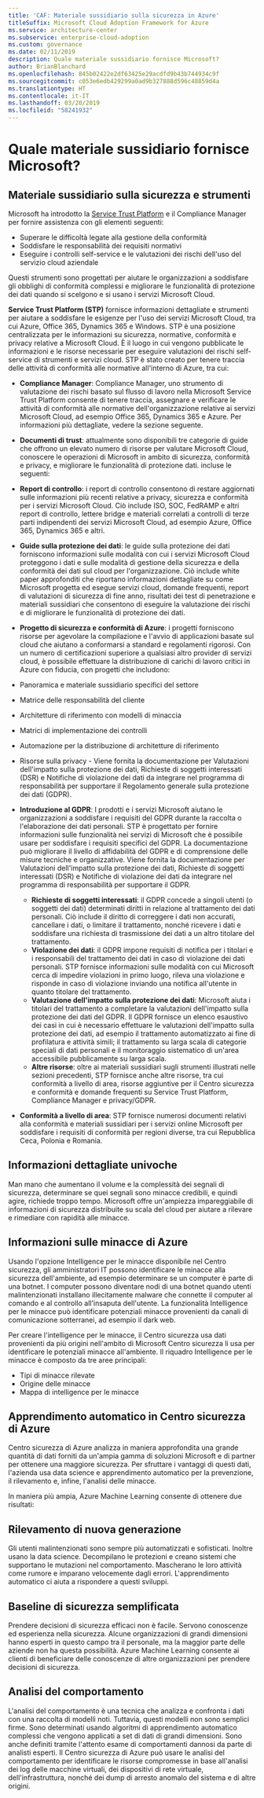 ```yaml
---
title: 'CAF: Materiale sussidiario sulla sicurezza in Azure'
titleSuffix: Microsoft Cloud Adoption Framework for Azure
ms.service: architecture-center
ms.subservice: enterprise-cloud-adoption
ms.custom: governance
ms.date: 02/11/2019
description: Quale materiale sussidiario fornisce Microsoft?
author: BrianBlanchard
ms.openlocfilehash: 845b02422e2df63425e29acdfd9b43b744934c9f
ms.sourcegitcommit: c053e6edb429299a0ad9b327888d596c48859d4a
ms.translationtype: HT
ms.contentlocale: it-IT
ms.lasthandoff: 03/20/2019
ms.locfileid: "58241932"
---
```

<!-- markdownlint-disable MD026 -->

# <a name="what-security-guidance-does-microsoft-provide"></a>Quale materiale sussidiario fornisce Microsoft?

## <a name="security-guidance-and-tools"></a>Materiale sussidiario sulla sicurezza e strumenti

Microsoft ha introdotto la [Service Trust Platform](https://servicetrust.microsoft.com) e il Compliance Manager per fornire assistenza con gli elementi seguenti:

- Superare le difficoltà legate alla gestione della conformità
- Soddisfare le responsabilità dei requisiti normativi
- Eseguire i controlli self-service e le valutazioni dei rischi dell'uso del servizio cloud aziendale

Questi strumenti sono progettati per aiutare le organizzazioni a soddisfare gli obblighi di conformità complessi e migliorare le funzionalità di protezione dei dati quando si scelgono e si usano i servizi Microsoft Cloud.

**Service Trust Platform (STP)** fornisce informazioni dettagliate e strumenti per aiutare a soddisfare le esigenze per l'uso dei servizi Microsoft Cloud, tra cui Azure, Office 365, Dynamics 365 e Windows. STP è una posizione centralizzata per le informazioni su sicurezza, normative, conformità e privacy relative a Microsoft Cloud. È il luogo in cui vengono pubblicate le informazioni e le risorse necessarie per eseguire valutazioni dei rischi self-service di strumenti e servizi cloud. STP è stato creato per tenere traccia delle attività di conformità alle normative all'interno di Azure, tra cui:

- **Compliance Manager**: Compliance Manager, uno strumento di valutazione dei rischi basato sul flusso di lavoro nella Microsoft Service Trust Platform consente di tenere traccia, assegnare e verificare le attività di conformità alle normative dell'organizzazione relative ai servizi Microsoft Cloud, ad esempio Office 365, Dynamics 365 e Azure. Per informazioni più dettagliate, vedere la sezione seguente.
- **Documenti di trust**: attualmente sono disponibili tre categorie di guide che offrono un elevato numero di risorse per valutare Microsoft Cloud, conoscere le operazioni di Microsoft in ambito di sicurezza, conformità e privacy, e migliorare le funzionalità di protezione dati. incluse le seguenti:
- **Report di controllo**: i report di controllo consentono di restare aggiornati sulle informazioni più recenti relative a privacy, sicurezza e conformità per i servizi Microsoft Cloud. Ciò include ISO, SOC, FedRAMP e altri report di controllo, lettere bridge e materiali correlati a controlli di terze parti indipendenti dei servizi Microsoft Cloud, ad esempio Azure, Office 365, Dynamics 365 e altri.
- **Guide sulla protezione dei dati**: le guide sulla protezione dei dati forniscono informazioni sulle modalità con cui i servizi Microsoft Cloud proteggono i dati e sulle modalità di gestione della sicurezza e della conformità dei dati sul cloud per l'organizzazione. Ciò include white paper approfonditi che riportano informazioni dettagliate su come Microsoft progetta ed esegue servizi cloud, domande frequenti, report di valutazioni di sicurezza di fine anno, risultati dei test di penetrazione e materiali sussidiari che consentono di eseguire la valutazione dei rischi e di migliorare le funzionalità di protezione dei dati.
- **Progetto di sicurezza e conformità di Azure**: i progetti forniscono risorse per agevolare la compilazione e l'avvio di applicazioni basate sul cloud che aiutano a conformarsi a standard e regolamenti rigorosi. Con un numero di certificazioni superiore a qualsiasi altro provider di servizi cloud, è possibile effettuare la distribuzione di carichi di lavoro critici in Azure con fiducia, con progetti che includono:

- Panoramica e materiale sussidiario specifici del settore
- Matrice delle responsabilità del cliente
- Architetture di riferimento con modelli di minaccia
- Matrici di implementazione dei controlli
- Automazione per la distribuzione di architetture di riferimento
- Risorse sulla privacy - Viene fornita la documentazione per Valutazioni dell'impatto sulla protezione dei dati, Richieste di soggetti interessati (DSR) e Notifiche di violazione dei dati da integrare nel programma di responsabilità per supportare il Regolamento generale sulla protezione dei dati (GDPR).

- **Introduzione al GDPR**: I prodotti e i servizi Microsoft aiutano le organizzazioni a soddisfare i requisiti del GDPR durante la raccolta o l'elaborazione dei dati personali. STP è progettato per fornire informazioni sulle funzionalità nei servizi di Microsoft che è possibile usare per soddisfare i requisiti specifici del GDPR. La documentazione può migliorare il livello di affidabilità del GDPR e di comprensione delle misure tecniche e organizzative. Viene fornita la documentazione per Valutazioni dell'impatto sulla protezione dei dati, Richieste di soggetti interessati (DSR) e Notifiche di violazione dei dati da integrare nel programma di responsabilità per supportare il GDPR.
  - **Richieste di soggetti interessati**: il GDPR concede a singoli utenti (o soggetti dei dati) determinati diritti in relazione al trattamento dei dati personali. Ciò include il diritto di correggere i dati non accurati, cancellare i dati, o limitare il trattamento, nonché ricevere i dati e soddisfare una richiesta di trasmissione dei dati a un altro titolare del trattamento.
  - **Violazione dei dati**: il GDPR impone requisiti di notifica per i titolari e i responsabili del trattamento dei dati in caso di violazione dei dati personali. STP fornisce informazioni sulle modalità con cui Microsoft cerca di impedire violazioni in primo luogo, rileva una violazione e risponde in caso di violazione inviando una notifica all'utente in quanto titolare del trattamento.
  - **Valutazione dell'impatto sulla protezione dei dati**: Microsoft aiuta i titolari del trattamento a completare la valutazioni dell'impatto sulla protezione dei dati del GDPR. Il GDPR fornisce un elenco esaustivo dei casi in cui è necessario effettuare le valutazioni dell'impatto sulla protezione dei dati, ad esempio il trattamento automatizzato ai fine di profilatura e attività simili; il trattamento su larga scala di categorie speciali di dati personali e il monitoraggio sistematico di un'area accessibile pubblicamente su larga scala.
  - **Altre risorse**: oltre ai materiali sussidiari sugli strumenti illustrati nelle sezioni precedenti, STP fornisce anche altre risorse, tra cui conformità a livello di area, risorse aggiuntive per il Centro sicurezza e conformità e domande frequenti su Service Trust Platform, Compliance Manager e privacy/GDPR.
- **Conformità a livello di area**: STP fornisce numerosi documenti relativi alla conformità e materiali sussidiari per i servizi online Microsoft per soddisfare i requisiti di conformità per regioni diverse, tra cui Repubblica Ceca, Polonia e Romania.

## <a name="unique-intelligent-insights"></a>Informazioni dettagliate univoche

Man mano che aumentano il volume e la complessità dei segnali di sicurezza, determinare se quei segnali sono minacce credibili, e quindi agire, richiede troppo tempo. Microsoft offre un'ampiezza impareggiabile di informazioni di sicurezza distribuite su scala del cloud per aiutare a rilevare e rimediare con rapidità alle minacce.

## <a name="azure-threat-intelligence"></a>Informazioni sulle minacce di Azure

Usando l'opzione Intelligence per le minacce disponibile nel Centro sicurezza, gli amministratori IT possono identificare le minacce alla sicurezza dell'ambiente, ad esempio determinare se un computer è parte di una botnet. I computer possono diventare nodi di una botnet quando utenti malintenzionati installano illecitamente malware che connette il computer al comando e al controllo all'insaputa dell'utente. La funzionalità Intelligence per le minacce può identificare potenziali minacce provenienti da canali di comunicazione sotterranei, ad esempio il dark web.

Per creare l'intelligence per le minacce, il Centro sicurezza usa dati provenienti da più origini nell'ambito di Microsoft Centro sicurezza li usa per identificare le potenziali minacce all'ambiente. Il riquadro Intelligence per le minacce è composto da tre aree principali:

- Tipi di minacce rilevate
- Origine delle minacce
- Mappa di intelligence per le minacce

## <a name="machine-learning-in-azure-security-center"></a>Apprendimento automatico in Centro sicurezza di Azure

Centro sicurezza di Azure analizza in maniera approfondita una grande quantità di dati forniti da un'ampia gamma di soluzioni Microsoft e di partner per ottenere una maggiore sicurezza. Per sfruttare i vantaggi di questi dati, l'azienda usa data science e apprendimento automatico per la prevenzione, il rilevamento e, infine, l'analisi delle minacce.

In maniera più ampia, Azure Machine Learning consente di ottenere due risultati:

## <a name="next-generation-detection"></a>Rilevamento di nuova generazione

Gli utenti malintenzionati sono sempre più automatizzati e sofisticati. Inoltre usano la data science. Decompilano le protezioni e creano sistemi che supportano le mutazioni nel comportamento. Mascherano le loro attività come rumore e imparano velocemente dagli errori. L'apprendimento automatico ci aiuta a rispondere a questi sviluppi.

## <a name="simplified-security-baseline"></a>Baseline di sicurezza semplificata

Prendere decisioni di sicurezza efficaci non è facile. Servono conoscenze ed esperienza nella sicurezza. Alcune organizzazioni di grandi dimensioni hanno esperti in questo campo tra il personale, ma la maggior parte delle aziende non ha questa possibilità. Azure Machine Learning consente ai clienti di beneficiare delle conoscenze di altre organizzazioni per prendere decisioni di sicurezza.

## <a name="behavioral-analytics"></a>Analisi del comportamento

L'analisi del comportamento è una tecnica che analizza e confronta i dati con una raccolta di modelli noti. Tuttavia, questi modelli non sono semplici firme. Sono determinati usando algoritmi di apprendimento automatico complessi che vengono applicati a set di dati di grandi dimensioni. Sono anche definiti tramite l'attento esame di comportamenti dannosi da parte di analisti esperti. Il Centro sicurezza di Azure può usare le analisi del comportamento per identificare le risorse compromesse in base all'analisi dei log delle macchine virtuali, dei dispositivi di rete virtuale, dell'infrastruttura, nonché dei dump di arresto anomalo del sistema e di altre origini.
